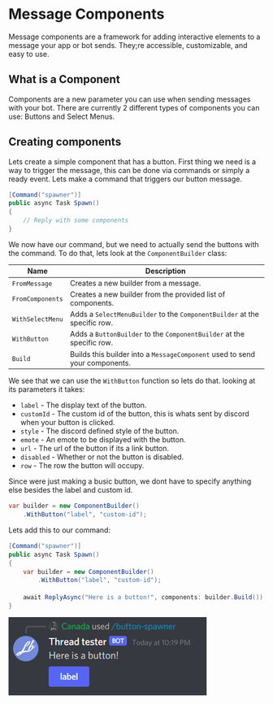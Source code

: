 # Message Components

Message components are a framework for adding interactive elements to a message your app or bot sends. They;re accessible, customizable, and easy to use.

## What is a Component

Components are a new parameter you can use when sending messages with your bot. There are currently 2 different types of components you can use: Buttons and Select Menus.

## Creating components

Lets create a simple component that has a button. First thing we need is a way to trigger the message, this can be done via commands or simply a ready event. Lets make a command that triggers our button message.

```cs
[Command("spawner")]
public async Task Spawn()
{
    // Reply with some components
}
```

We now have our command, but we need to actually send the buttons with the command. To do that, lets look at the `ComponentBuilder` class:

| Name             | Description                                                                 |
| ---------------- | --------------------------------------------------------------------------- |
| `FromMessage`    | Creates a new builder from a message.                                       |
| `FromComponents` | Creates a new builder from the provided list of components.                 |
| `WithSelectMenu` | Adds a `SelectMenuBuilder` to the `ComponentBuilder` at the specific row.   |
| `WithButton`     | Adds a `ButtonBuilder` to the `ComponentBuilder` at the specific row.       |
| `Build`          | Builds this builder into a `MessageComponent` used to send your components. |

We see that we can use the `WithButton` function so lets do that. looking at its parameters it takes:

- `label` - The display text of the button.
- `customId` - The custom id of the button, this is whats sent by discord when your button is clicked.
- `style` - The discord defined style of the button.
- `emote` - An emote to be displayed with the button.
- `url` - The url of the button if its a link button.
- `disabled` - Whether or not the button is disabled.
- `row` - The row the button will occupy.

Since were just making a busic button, we dont have to specify anything else besides the label and custom id.

```cs
var builder = new ComponentBuilder()
    .WithButton("label", "custom-id");
```

Lets add this to our command:

```cs
[Command("spawner")]
public async Task Spawn()
{
    var builder = new ComponentBuilder()
        .WithButton("label", "custom-id");

    await ReplyAsync("Here is a button!", components: builder.Build());
}
```

![](images\image1.png)
